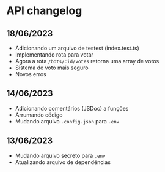 # API changelog

## 18/06/2023

- Adicionando um arquivo de testest (index.test.ts)
- Implementando rota para votar
- Agora a rota `/bots/:id/votes` retorna uma array de votos
- Sistema de voto mais seguro
- Novos erros

## 14/06/2023

- Adicionando comentários (JSDoc) a funções
- Arrumando código
- Mudando arquivo `.config.json` para `.env`

## 13/06/2023

- Mudando arquivo secreto para `.env`
- Atualizando arquivo de dependências
